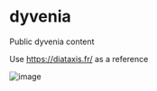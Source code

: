 # dyvenia
Public dyvenia content



Use https://diataxis.fr/ as a reference

![image](https://user-images.githubusercontent.com/51827647/114751301-44facc00-9d55-11eb-9f31-1d548e2cb774.png)
